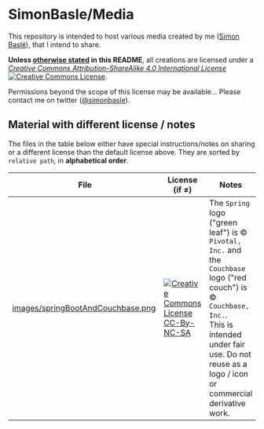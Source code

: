 # SimonBasle/Media
This repository is intended to host various media created by me (<a xmlns:cc="http://creativecommons.org/ns#" href="https://github.com/simonbasle/media" property="cc:attributionName" rel="cc:attributionURL">Simon Baslé</a>), that I intend to share.

**Unless [otherwise stated](#material-with-different-license--notes) in this README**, all creations are licensed under a *<a rel="license" href="http://creativecommons.org/licenses/by-sa/4.0/">Creative Commons Attribution-ShareAlike 4.0 International License</a>* <a rel="license" href="http://creativecommons.org/licenses/by-sa/4.0/"><img alt="Creative Commons License" style="border-width:0" src="https://i.creativecommons.org/l/by-sa/4.0/88x31.png" /></a>.

Permissions beyond the scope of this license may be available... Please contact me on twitter (<a xmlns:cc="http://creativecommons.org/ns#" href="https://twitter.com/simonbasle" rel="cc:morePermissions">@simonbasle</a>).

## Material with different license / notes
The files in the table below either have special instructions/notes on sharing or a different license than the default license above. They are sorted by `relative path`, in **alphabetical order**.

| File                   | License (if ≠) | Notes                                |
| ---------------------- | -------------- | ------------------------------------ |
| [images/springBootAndCouchbase.png](images/springBootAndCouchbase.png) | [![Creative Commons License CC-By-NC-SA](https://i.creativecommons.org/l/by-nc-sa/4.0/88x31.png)]("http://creativecommons.org/licenses/by-nc-sa/4.0/) | The `Spring` logo ("green leaf") is © `Pivotal, Inc.` and the `Couchbase` logo ("red couch") is © `Couchbase, Inc.`.<br/>This is intended under fair use. Do not reuse as a logo / icon or commercial derivative work. |
